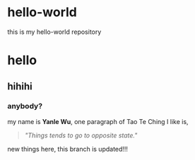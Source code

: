 # hello-world
this is my hello-world repository

# hello
## hihihi
### anybody?

my name is **Yanle Wu**, one paragraph of Tao Te Ching I like is, 
> *"Things tends to go to opposite state."*

new things here,
this branch is updated!!! 
